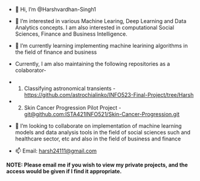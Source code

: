 - 👋 Hi, I’m @Harshvardhan-Singh1

- 👀 I’m interested in various Machine Learing, Deep Learning and Data Analytics concepts. I am also interested in computational Social Sciences, Finance and Business Intelligence.

- 🌱 I’m currently learning implementing machine learining algorithms in the field of finance and business
- Currently, I am also maintaining the following repositories as a colaborator-
- 1. Classifying astronomical transients - https://github.com/astrochialinko/INFO523-Final-Project/tree/Harsh
- 2. Skin Cancer Progression Pilot Project - [git@github.com:ISTA421INFO521/Skin-Cancer-Progression.git](https://github.com/ISTA421INFO521/Skin-Cancer-Progression.git)

- 💞️ I’m looking to collaborate on implementation of machine learning models and data analysis tools in the field of social sciences such and healthcare sector, etc and also in the field of business and finance

- 📫 Email: harsh24111@gmail.com

**NOTE: Please email me if you wish to view my private projects, and the access would be given if I find it appropriate.**
<!---
Harshvardhan-Singh1/Harshvardhan-Singh1 is a ✨ special ✨ repository because its `README.md` (this file) appears on your GitHub profile.
You can click the Preview link to take a look at your changes.
--->
